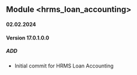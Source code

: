 ## Module <hrms_loan_accounting>

#### 02.02.2024
#### Version 17.0.1.0.0
##### ADD

- Initial commit for HRMS Loan Accounting
